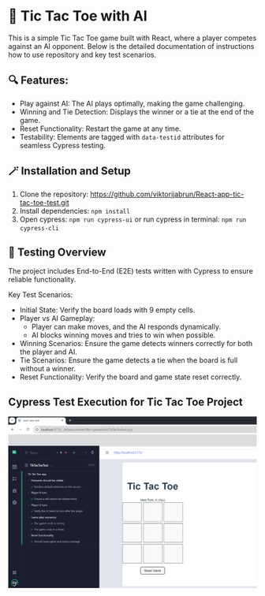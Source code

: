 # 🤖 Tic Tac Toe with AI

This is a simple Tic Tac Toe game built with React, where a player competes against an AI opponent. Below is the detailed documentation of instructions how to use repository and key test scenarios.

## 🔍 Features:

- Play against AI: The AI plays optimally, making the game challenging.
- Winning and Tie Detection: Displays the winner or a tie at the end of the game.
- Reset Functionality: Restart the game at any time.
- Testability: Elements are tagged with `data-testid` attributes for seamless Cypress testing.

## 🪄 Installation and Setup

1. Clone the repository:
   https://github.com/viktorijabrun/React-app-tic-tac-toe-test.git
2. Install dependencies:
   `npm install`
3. Open cypress: `npm run cypress-ui` or run cypress in terminal: `npm run cypress-cli`

## 🧪 Testing Overview

The project includes End-to-End (E2E) tests written with Cypress to ensure reliable functionality.

Key Test Scenarios:

- Initial State: Verify the board loads with 9 empty cells.
- Player vs AI Gameplay:
  - Player can make moves, and the AI responds dynamically.
  - AI blocks winning moves and tries to win when possible.
- Winning Scenarios: Ensure the game detects winners correctly for both the player and AI.
- Tie Scenarios: Ensure the game detects a tie when the board is full without a winner.
- Reset Functionality: Verify the board and game state reset correctly.

## Cypress Test Execution for Tic Tac Toe Project

![Cypress Test Execution](./screenshots/cypress-screen-shot.png)
